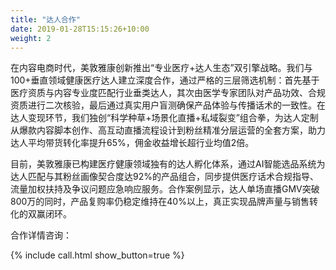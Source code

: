 ```yaml
---
title: "达人合作"
date: 2019-01-28T15:15:26+10:00
weight: 2
---
```


在内容电商时代，美敦雅康创新推出“专业医疗+达人生态”双引擎战略。我们与100+垂直领域健康医疗达人建立深度合作，通过严格的三层筛选机制：首先基于医疗资质与内容专业度匹配行业垂类达人，其次由医学专家团队对产品功效、合规资质进行二次核验，最后通过真实用户盲测确保产品体验与传播话术的一致性。在达人变现环节，我们独创“科学种草+场景化直播+私域裂变”组合拳，为达人定制从爆款内容脚本创作、高互动直播流程设计到粉丝精准分层运营的全套方案，助力达人平均带货转化率提升65%，佣金收益增长超行业均值2倍。

目前，美敦雅康已构建医疗健康领域独有的达人孵化体系，通过AI智能选品系统为达人匹配与其粉丝画像契合度达92%的产品组合，同步提供医疗话术合规指导、流量加权扶持及争议问题应急响应服务。合作案例显示，达人单场直播GMV突破800万的同时，产品复购率仍稳定维持在40%以上，真正实现品牌声量与销售转化的双赢闭环。

合作详情咨询：

{% include call.html show_button=true %}
